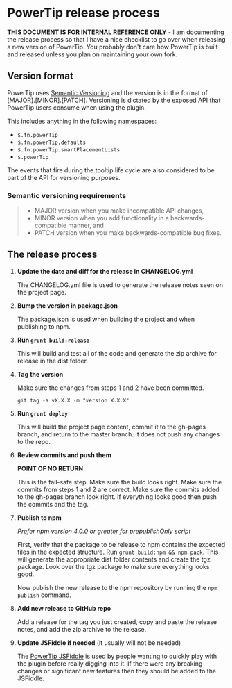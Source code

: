 # PowerTip release process

**THIS DOCUMENT IS FOR INTERNAL REFERENCE ONLY** - I am documenting the release process so that I have a nice checklist to go over when releasing a new version of PowerTip. You probably don't care how PowerTip is built and released unless you plan on maintaining your own fork.

## Version format

PowerTip uses [Semantic Versioning](https://semver.org/) and the version is in the format of [MAJOR].[MINOR].[PATCH]. Versioning is dictated by the exposed API that PowerTip users consume when using the plugin.

This includes anything in the following namespaces:

* `$.fn.powerTip`
* `$.fn.powerTip.defaults`
* `$.fn.powerTip.smartPlacementLists`
* `$.powerTip`

The events that fire during the tooltip life cycle are also considered to be part of the API for versioning purposes.

### Semantic versioning requirements

> * MAJOR version when you make incompatible API changes,
> * MINOR version when you add functionality in a backwards-compatible manner, and
> * PATCH version when you make backwards-compatible bug fixes.

## The release process

1. **Update the date and diff for the release in CHANGELOG.yml**

	The CHANGELOG.yml file is used to generate the release notes seen on the project page.

2. **Bump the version in package.json**

	The package.json is used when building the project and when publishing to npm.

3. **Run `grunt build:release`**

	This will build and test all of the code and generate the zip archive for release in the dist folder.

4. **Tag the version**

	Make sure the changes from steps 1 and 2 have been committed.

	`git tag -a vX.X.X -m "version X.X.X"`

5. **Run `grunt deploy`**

	This will build the project page content, commit it to the gh-pages branch, and return to the master branch. It does not push any changes to the repo.

6. **Review commits and push them**

	**POINT OF NO RETURN**

	This is the fail-safe step. Make sure the build looks right. Make sure the commits from steps 1 and 2 are correct. Make sure the commits added to the gh-pages branch look right. If everything looks good then push the commits and the tag.

7. **Publish to npm**

	*Prefer npm version 4.0.0 or greater for prepublishOnly script*

	First, verify that the package to be release to npm contains the expected files in the expected structure. Run `grunt build:npm && npm pack`. This will generate the appropriate dist folder contents and create the tgz package. Look over the tgz package to make sure everything looks good.

	Now publish the new release to the npm repository by running the `npm publish` command.

7. **Add new release to GitHub repo**

	Add a release for the tag you just created, copy and paste the release notes, and add the zip archive to the release.

8. **Update JSFiddle if needed** (it usually will not be needed)

	The [PowerTip JSFiddle](https://jsfiddle.net/stevenbenner/2baqv/) is used by people wanting to quickly play with the plugin before really digging into it. If there were any breaking changes or significant new features then they should be added to the JSFiddle.
